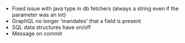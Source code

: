 


* Fixed issue with java type in db fetchers (always a string even if the parameter was an int)
* GraphQL no longer 'mandates' that a field is present
* SQL data structures have on/off
* Message on commit